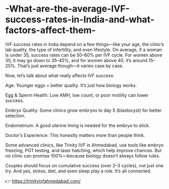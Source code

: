 # -What-are-the-average-IVF-success-rates-in-India-and-what-factors-affect-them-

IVF success rates in India depend on a few things—like your age, the clinic’s lab quality, the type of infertility, and even lifestyle. On average, if a woman is under 35, success rates can be 50–60% per IVF cycle. For women above 35, it may go down to 35–45%, and for women above 40, it’s around 15–25%. That’s just average though—it varies case by case.

Now, let’s talk about what really affects IVF success:

Age: Younger eggs = better quality. It’s just how biology works.

Egg & Sperm Health: Low AMH, low count, or poor motility can lower success.

Embryo Quality: Some clinics grow embryos to day 5 (blastocyst) for better selection.

Endometrium: A good uterine lining is needed for the embryo to stick.

Doctor’s Experience: This honestly matters more than people think.

Some advanced clinics, like Trinity IVF in Ahmedabad, use tools like embryo freezing, PGT testing, and laser hatching, which help improve chances. But no clinic can promise 100%—because biology doesn’t always follow rules.

Couples should focus on cumulative success (over 2–3 cycles), not just one try. And yes, stress, diet, and even sleep play a role. It’s all connected.

👉 https://trinityivfahmedabad.com/
